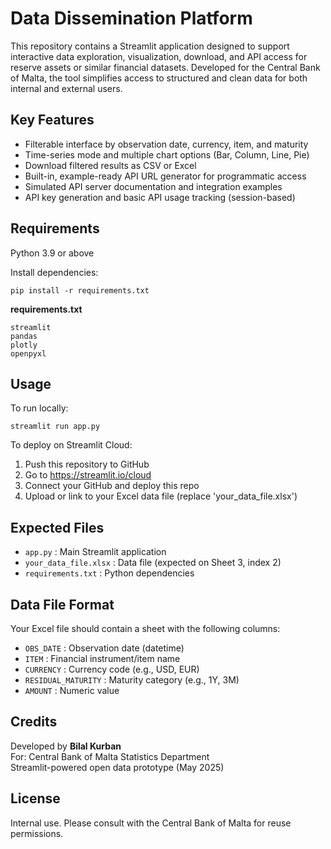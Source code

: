 Data Dissemination Platform
===========================

This repository contains a Streamlit application designed to support interactive data exploration, visualization, download, and API access for reserve assets or similar financial datasets. Developed for the Central Bank of Malta, the tool simplifies access to structured and clean data for both internal and external users.

Key Features
------------
- Filterable interface by observation date, currency, item, and maturity
- Time-series mode and multiple chart options (Bar, Column, Line, Pie)
- Download filtered results as CSV or Excel
- Built-in, example-ready API URL generator for programmatic access
- Simulated API server documentation and integration examples
- API key generation and basic API usage tracking (session-based)

Requirements
------------
Python 3.9 or above

Install dependencies:
```
pip install -r requirements.txt
```

**requirements.txt**
```
streamlit
pandas
plotly
openpyxl
```

Usage
-----
To run locally:

```
streamlit run app.py
```

To deploy on Streamlit Cloud:
1. Push this repository to GitHub
2. Go to https://streamlit.io/cloud
3. Connect your GitHub and deploy this repo
4. Upload or link to your Excel data file (replace 'your_data_file.xlsx')

Expected Files
--------------
- `app.py`               : Main Streamlit application
- `your_data_file.xlsx`  : Data file (expected on Sheet 3, index 2)
- `requirements.txt`     : Python dependencies

Data File Format
----------------
Your Excel file should contain a sheet with the following columns:

- `OBS_DATE`             : Observation date (datetime)
- `ITEM`                 : Financial instrument/item name
- `CURRENCY`             : Currency code (e.g., USD, EUR)
- `RESIDUAL_MATURITY`    : Maturity category (e.g., 1Y, 3M)
- `AMOUNT`               : Numeric value

Credits
-------
Developed by **Bilal Kurban**  
For: Central Bank of Malta Statistics Department  
Streamlit-powered open data prototype (May 2025)

License
-------
Internal use. Please consult with the Central Bank of Malta for reuse permissions.
